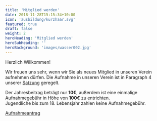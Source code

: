 ```yaml
---
title: 'Mitglied werden'
date: 2018-11-28T15:15:34+10:00
icon: 'ausbildung/kurzhaar.svg'
featured: true
draft: false
weight: 2
heroHeading: 'Mitglied werden'
heroSubHeading: ''
heroBackground: 'images/wasser002.jpg'
---
```

Herzlich Willkommen!

Wir freuen uns sehr, wenn wir Sie als neues Mitglied in unseren Verein aufnehmen dürfen. Die Aufnahme in unseren Verein ist in Paragraph 4 unserer
[Satzung](/verein/satzung/) geregelt.

Der Jahresbeitrag beträgt nur **10€**, außerdem ist eine einmalige Aufnahmegebühr in Höhe von **100€** zu entrichten.  
Jugendliche bis zum 18. Lebensjahr zahlen keine Aufnahmegebühr.

[Aufnahmeantrag](mitgliedwerden.pdf "Der Antrag") 



